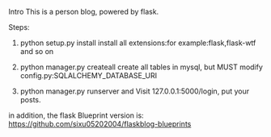 Intro
This is a person blog, powered by flask.

Steps:

1. python setup.py install
install all extensions:for example:flask,flask-wtf and so on

2. python manager.py createall
create all tables in mysql, but MUST modify config.py:SQLALCHEMY_DATABASE_URI

3. python manager.py runserver and Visit 127.0.0.1:5000/login, put your posts.


in addition, the flask Blueprint version is: https://github.com/sixu05202004/flaskblog-blueprints